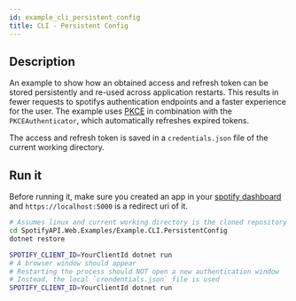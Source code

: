 ```yaml
---
id: example_cli_persistent_config
title: CLI - Persistent Config
---
```


## Description

An example to show how an obtained access and refresh token can be stored persistently and re-used across application restarts. This results in fewer requests to spotifys authentication endpoints and a faster experience for the user. The example uses [PKCE](pkce.md) in combination with the `PKCEAuthenticator`, which automatically refreshes expired tokens.

The access and refresh token is saved in a `credentials.json` file of the current working directory.

## Run it

Before running it, make sure you created an app in your [spotify dashboard](https://developer.spotify.com/dashboard/) and `https://localhost:5000` is a redirect uri of it.

```bash
# Assumes linux and current working directory is the cloned repository
cd SpotifyAPI.Web.Examples/Example.CLI.PersistentConfig
dotnet restore

SPOTIFY_CLIENT_ID=YourClientId dotnet run
# A browser window should appear
# Restarting the process should NOT open a new authentication window
# Instead, the local `crendentials.json` file is used
SPOTIFY_CLIENT_ID=YourClientId dotnet run
```
